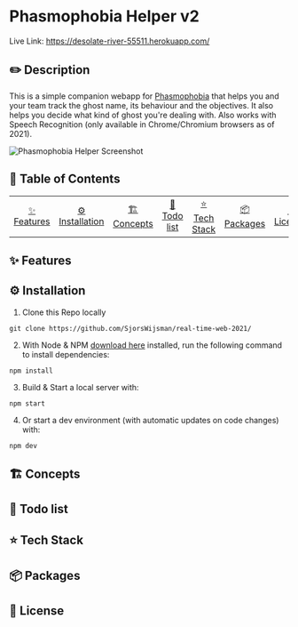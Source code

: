 # Phasmophobia Helper v2
Live Link: https://desolate-river-55511.herokuapp.com/

## ✏️ Description
This is a simple companion webapp for [Phasmophobia](https://store.steampowered.com/app/739630/Phasmophobia/) that helps you and your team track the ghost name, its behaviour and the objectives. It also helps you decide what kind of ghost you're dealing with. Also works with Speech Recognition (only available in Chrome/Chromium browsers as of 2021).

![Phasmophobia Helper Screenshot](https://i.ibb.co/bdWvzgP/Screenshot-2021-04-21-at-09-49-46.png)

## 📕 Table of Contents
<table>
    <tr>
        <td align="center"><a href="#-features">✨ Features<a></td>
        <td align="center"><a href="#%EF%B8%8F-installation">⚙️ Installation<a></td>
        <td align="center"><a href="#%EF%B8%8F-concepts">🏗️ Concepts<a></td>
        <td align="center"><a href="#-todo-list">📃 Todo list<a></td>
        <td align="center"><a href="#-tech-stack">⭐ Tech Stack<a></td>
        <td align="center"><a href="#-packages">📦 Packages<a></td>
        <td align="center"><a href="#-license">🔐 License<a></td>
    </tr>
</table>

## ✨ Features



## ⚙️ Installation
1. Clone this Repo locally
```
git clone https://github.com/SjorsWijsman/real-time-web-2021/
```

2. With Node & NPM [download here](https://nodejs.org/en/download/) installed, run the following command to install dependencies:
```
npm install
```

3. Build & Start a local server with:
```
npm start
```
4. Or start a dev environment (with automatic updates on code changes) with:
```
npm dev
```

## 🏗️ Concepts



## 📃 Todo list



## ⭐ Tech Stack



## 📦 Packages



## 🔐 License
